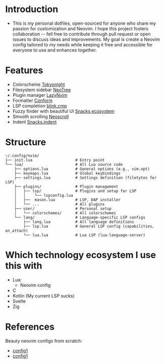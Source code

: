 # Introduction
- This is my personal dotfiles, open-sourced for
anyone who share my passion for customization and
Neovim. I hope this project fosters collaboration
-- fell free to contribute through pull request or
open issues to discuss ideas and improvements. My
goal is create a Neovim config tailored to my
needs while keeping it free and accessible for
everyone to use and enhances together.
# Features
- Colorscheme [Tokyonight](https://github.com/folke/tokyonight.nvim)
- Filesystem sidebar [NeoTree](https://github.com/nvim-neo-tree/neo-tree.nvim)
- Plugin manager [LazyNvim](https://github.com/folke/lazy.nvim)
- Formatter [Conform](https://github.com/stevearc/conform.nvim)
- LSP completion [blink.cmp](https://github.com/Saghen/blink.cmp)
- Fuzzy finder with beautiful UI [Snacks ecosystem](https://github.com/folke/snacks.nvim)
- Smooth scrolling [Neoscroll](https://github.com/karb94/neoscroll.nvim)
- Indent [Snacks.indent](https://github.com/folke/snacks.nvim/blob/main/docs/indent.md)
# Structure
```
~/.config/nvim/
├── init.lua                   # Entry point
└── lua/                       # All Lua source code
    ├── options.lua            # General options (e.g., vim.opt)
    ├── keymaps.lua            # Global keybindings
    ├── settings.lua           # Settings definition (filetytes for LSP)
    ├── plugins/               # Plugin management
    │   ├── lsp/               # Plugins and setup for LSP
    │   │    └── lspconfig.lua     
    │   ├──  mason.lua         # LSP, DAP installer
    │   └── ...                # All plugins
    ├── user/                  # Personal setup
    │   └── colorschemes/      # All colorschemes
    └── lang/                  # Language-specific LSP configs
        ├── lang.lua           # All language definitions
        ├── lsp.lua            # General LSP config (capabilities, on_attach)
        └── lua.lua            # Lua LSP (lua-language-server)
```
# Which technology ecosystem I use this with
- Lua:
    - Neovim config
- C
- Kotlin (My current LSP sucks)
- Svelte
- Zig
# References
Beauty neovim configs from scratch: 
- [config1](https://github.com/Nguyen-Hoang-Nam/nvim-dotfiles-kitty)
- [config1](https://github.com/caarlos0/dotfiles)
